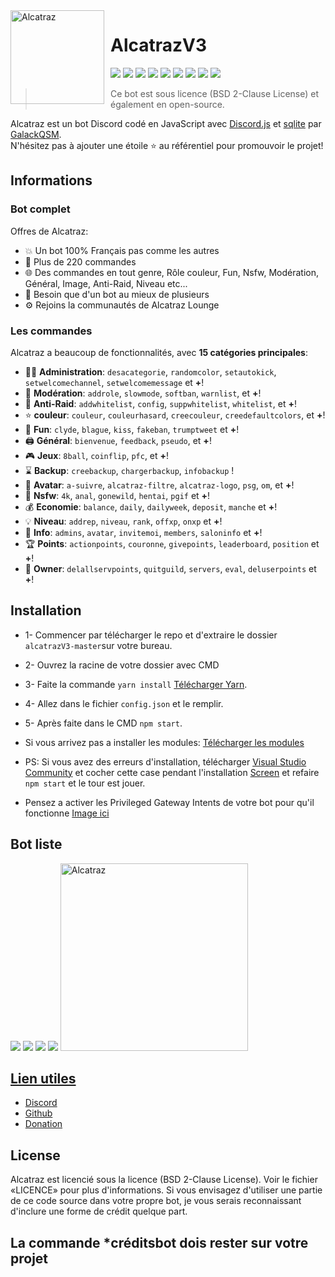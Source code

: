 <img width="150" height="150" align="left" style="float: left; margin: 0 10px 0 0;" alt="Alcatraz" src="https://i.imgur.com/cZkBm9I.png">  

# AlcatrazV3 

[![](https://img.shields.io/discord/876540658838569011.svg?logo=discord&colorB=7289DA)](https://discord.gg/Kcw3q53353)
[![](https://img.shields.io/badge/discord.js-v12.4.1-blue.svg?logo=npm)](https://discord.js.org/)
[![](https://img.shields.io/badge/nodejs-14.15.0-green.svg)](https://www.nodejs.org)
[![](https://img.shields.io/badge/paypal-donation-blue.svg)](https://paypal.me/GalackQSM?locale.x=fr_FR)
[![](https://www.codefactor.io/repository/gitlab/galackqsm/alcatraz/badge)](https://www.codefactor.io/repository/gitlab/galackqsm/Alcatraz)
[![](https://top.gg/api/widget/status/774652242787041310.svg)](https://top.gg/bot/774652242787041310)
[![](https://top.gg/api/widget/upvotes/774652242787041310.svg)](https://top.gg/bot/774652242787041310)
[![](https://top.gg/api/widget/servers/774652242787041310.svg)](https://top.gg/bot/774652242787041310)
[![](https://top.gg/api/widget/owner/774652242787041310.svg)](https://top.gg/bot/774652242787041310)

> Ce bot est sous licence (BSD 2-Clause License) et également en open-source.

Alcatraz est un bot Discord codé en JavaScript avec [Discord.js](https://discord.js.org) et [sqlite](https://www.sqlite.org) par [GalackQSM](https://github.com/GalackQSM).  
N'hésitez pas à ajouter une étoile ⭐ au référentiel pour promouvoir le projet!
## Informations

### Bot complet

Offres de Alcatraz:
* 💥 Un bot 100% Français pas comme les autres
* 💯 Plus de 220 commandes
* 🌐 Des commandes en tout genre, Rôle couleur, Fun, Nsfw, Modération, Général, Image, Anti-Raid, Niveau etc...
* 🤩 Besoin que d'un bot au mieux de plusieurs
* ⚙️ Rejoins la communautés de Alcatraz Lounge

### Les commandes

Alcatraz a beaucoup de fonctionnalités, avec **15 catégories principales**:

*   👩‍💼 **Administration**: `desacategorie`, `randomcolor`, `setautokick`, `setwelcomechannel`, `setwelcomemessage` et **+**! 
*   🚓 **Modération**: `addrole`, `slowmode`, `softban`, `warnlist`, et **+**! 
*   🧨 **Anti-Raid**: `addwhitelist`, `config`, `suppwhitelist`, `whitelist`, et **+**! 
*   ⭐ **couleur**: `couleur`, `couleurhasard`, `creecouleur`, `creedefaultcolors`, et **+**! 
*   🎲 **Fun**: `clyde`, `blague`, `kiss`, `fakeban`, `trumptweet` et **+**! 
*   🖨️ **Général**: `bienvenue`, `feedback`, `pseudo`, et **+**! 
*   🎮 **Jeux**: `8ball`, `coinflip`, `pfc`, et **+**! 
*   ⌛ **Backup**: `creebackup`, `chargerbackup`, `infobackup` ! 
*   👤 **Avatar**: `a-suivre`, `alcatraz-filtre`, `alcatraz-logo`, `psg`, `om`, et **+**! 
*   🔞 **Nsfw**: `4k`, `anal`, `gonewild`, `hentai`, `pgif` et **+**! 
*   💰 **Economie**: `balance`, `daily`, `dailyweek`, `deposit`, `manche` et **+**! 
*   💡 **Niveau**: `addrep`, `niveau`, `rank`, `offxp`, `onxp` et **+**! 
*   🔔 **Info**: `admins`, `avatar`, `invitemoi`, `members`, `saloninfo` et **+**! 
*   🏆 **Points**: `actionpoints`, `couronne`, `givepoints`, `leaderboard`, `position` et **+**! 
*   👑 **Owner**: `delallservpoints`, `quitguild`, `servers`, `eval`, `deluserpoints` et **+**! 

## Installation
* 1- Commencer par télécharger le repo et d'extraire le dossier `alcatrazV3-master`sur votre bureau.
* 2- Ouvrez la racine de votre dossier avec CMD
* 3- Faite la commande `yarn install` [Télécharger Yarn](https://yarnpkg.com/lang/fr/docs/install/).
* 4- Allez dans le fichier `config.json` et le remplir.
* 5- Après faite dans le CMD `npm start`.

* Si vous arrivez pas a installer les modules: [Télécharger les modules](https://anonfiles.com/3ab9O4E6u6/node_modules_zip)

* PS: Si vous avez des erreurs d'installation, télécharger [Visual Studio Community](https://visualstudio.microsoft.com/fr/vs/community/) et cocher cette case pendant l'installation [Screen](https://i.imgur.com/KTqnSxo.png) et refaire `npm start` et le tour est jouer.

* Pensez a activer les Privileged Gateway Intents de votre bot pour qu'il fonctionne [Image ici](https://prnt.sc/vq58ed)

## Bot liste
[![](https://top.gg/api/widget/876495429859176478.svg)](https://top.gg/bot/876495429859176478) [![](https://infinitybotlist.com/bots/876495429859176478/widget?size=small)](https://infinitybotlist.com/bots/876495429859176478) [![](https://discord.boats/api/widget/876495429859176478)](https://discord.boats/bot/876495429859176478) [![](https://botsfordiscord.com/api/bot/876495429859176478/widget)](https://botsfordiscord.com/bots/876495429859176478)
 <a href="https://voidbots.net/bot/876495429859176478" >
  <img src="https://voidbots.net/api/embed/876495429859176478" width="300" alt="Alcatraz" />



## Lien utiles

*   [Discord](https://discord.gg/Kcw3q53353)
*   [Github](https://github.com/GalackQSM/AlcatrazV3)
*   [Donation](https://paypal.me/GalackQSM?locale.x=fr_FR)



## License

Alcatraz est licencié sous la licence (BSD 2-Clause License). Voir le fichier «LICENCE» pour plus d'informations. Si vous envisagez d'utiliser une partie de ce code source dans votre propre bot, je vous serais reconnaissant d'inclure une forme de crédit quelque part.
 
## La commande *créditsbot dois rester sur votre projet
